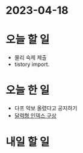 # 2023-04-18

# 오늘 할 일

* 물리 숙제 제출
* tistory import.

# 오늘 한 일

* 다프 악보 올렸다고 공지하기
* [달력형 인덱스 구상](../projects/coding/blog/2023-04-18) 



# 내일 할 일
